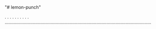 "# lemon-punch"

.
.
.
.
.
.
.
.
.
.
...................................................................................................................
